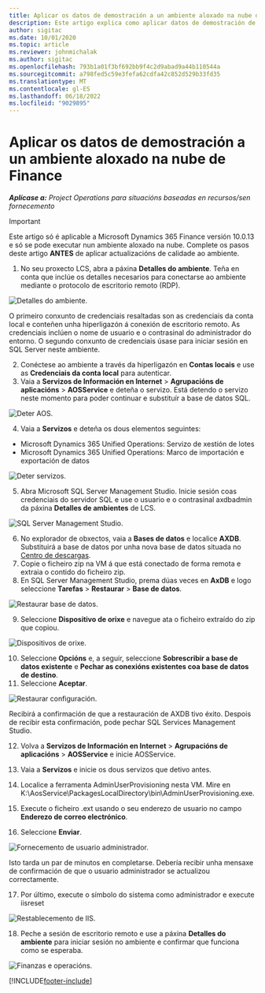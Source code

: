 ```yaml
---
title: Aplicar os datos de demostración a un ambiente aloxado na nube de Finance
description: Este artigo explica como aplicar datos de demostración de Project Operations a un ambiente aloxado na nube de Dynamics 365 Finance.
author: sigitac
ms.date: 10/01/2020
ms.topic: article
ms.reviewer: johnmichalak
ms.author: sigitac
ms.openlocfilehash: 793b1a01f3bf692bb9f4c2d9abad9a44b110544a
ms.sourcegitcommit: a798fed5c59e3fefa62cdfa42c852d529b33fd35
ms.translationtype: MT
ms.contentlocale: gl-ES
ms.lasthandoff: 06/18/2022
ms.locfileid: "9029895"
---
```

# <a name="apply-demo-data-to-a-finance-cloud-hosted-environment"></a>Aplicar os datos de demostración a un ambiente aloxado na nube de Finance

_**Aplícase a:** Project Operations para situacións baseadas en recursos/sen fornecemento_

> [!IMPORTANT]
> Este artigo só é aplicable a Microsoft Dynamics 365 Finance versión 10.0.13 e só se pode executar nun ambiente aloxado na nube. Complete os pasos deste artigo **ANTES** de aplicar actualizacións de calidade ao ambiente.

1. No seu proxecto LCS, abra a páxina **Detalles do ambiente**. Teña en conta que inclúe os detalles necesarios para conectarse ao ambiente mediante o protocolo de escritorio remoto (RDP).

![Detalles do ambiente.](./media/1EnvironmentDetails.png)

O primeiro conxunto de credenciais resaltadas son as credenciais da conta local e conteñen unha hiperligazón á conexión de escritorio remoto. As credenciais inclúen o nome de usuario e o contrasinal do administrador do entorno. O segundo conxunto de credenciais úsase para iniciar sesión en SQL Server neste ambiente.

2. Conéctese ao ambiente a través da hiperligazón en **Contas locais** e use as **Credenciais da conta local** para autenticar.
3. Vaia a **Servizos de Información en Internet** > **Agrupacións de aplicacións** > **AOSService** e deteña o servizo. Está detendo o servizo neste momento para poder continuar e substituír a base de datos SQL.

![Deter AOS.](./media/2StopAOS.png)

4. Vaia a **Servizos** e deteña os dous elementos seguintes:

- Microsoft Dynamics 365 Unified Operations: Servizo de xestión de lotes
- Microsoft Dynamics 365 Unified Operations: Marco de importación e exportación de datos

![Deter servizos.](./media/3StopServices.png)

5. Abra Microsoft SQL Server Management Studio. Inicie sesión coas credenciais do servidor SQL e use o usuario e o contrasinal axdbadmin da páxina **Detalles de ambientes** de LCS.

![SQL Server Management Studio.](./media/4SSMS.png)

6. No explorador de obxectos, vaia a **Bases de datos** e localice **AXDB**. Substituirá a base de datos por unha nova base de datos situada no [Centro de descargas](https://download.microsoft.com/download/1/a/3/1a314bd2-b082-4a87-abdc-1ba26c92b63d/ProjOpsDemoDataFOGARelease.zip). 
7. Copie o ficheiro zip na VM á que está conectado de forma remota e extraia o contido do ficheiro zip.
8. En SQL Server Management Studio, prema dúas veces en **AxDB** e logo seleccione **Tarefas** > **Restaurar** > **Base de datos**.

![Restaurar base de datos.](./media/5RestoreDatabase.png)

9. Seleccione **Dispositivo de orixe** e navegue ata o ficheiro extraído do zip que copiou.

![Dispositivos de orixe.](./media/6SourceDevice.png)

10. Seleccione **Opcións** e, a seguir, seleccione **Sobrescribir a base de datos existente** e **Pechar as conexións existentes coa base de datos de destino**. 
11. Seleccione **Aceptar**.

![Restaurar configuración.](./media/7RestoreSetting.png)

Recibirá a confirmación de que a restauración de AXDB tivo éxito. Despois de recibir esta confirmación, pode pechar SQL Services Management Studio.

12. Volva a **Servizos de Información en Internet** > **Agrupacións de aplicacións** > **AOSService** e inicie AOSService.
13. Vaia a **Servizos** e inicie os dous servizos que detivo antes.

14. Localice a ferramenta AdminUserProvisioning nesta VM. Mire en K:\AosService\PackagesLocalDirectory\bin\AdminUserProvisioning.exe.
15. Execute o ficheiro .ext usando o seu enderezo de usuario no campo **Enderezo de correo electrónico**. 
16. Seleccione **Enviar**.

![Fornecemento de usuario administrador.](./media/8AdminUserProvisioning.png)

Isto tarda un par de minutos en completarse. Debería recibir unha mensaxe de confirmación de que o usuario administrador se actualizou correctamente.

17. Por último, execute o símbolo do sistema como administrador e execute iisreset

![Restablecemento de IIS.](./media/9IISReset.png)

18. Peche a sesión de escritorio remoto e use a páxina **Detalles do ambiente** para iniciar sesión no ambiente e confirmar que funciona como se esperaba.

![Finanzas e operacións.](./media/10FinanceAndOperations.png)


[!INCLUDE[footer-include](../includes/footer-banner.md)]
